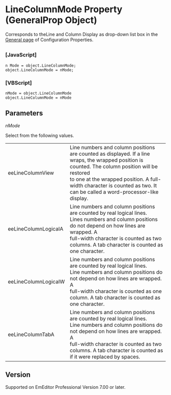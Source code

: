 # LineColumnMode Property (GeneralProp Object)

Corresponds to theLine
and Column Display as drop-down list box in the
[General page](../../dlg/properties/general/index) of Configuration Properties.

## 

### \[JavaScript\]

```
n Mode = object.LineColumnMode;
object.LineColumnMode = nMode;
```

### \[VBScript\]

```
nMode = object.LineColumnMode
object.LineColumnMode = nMode
```

## Parameters

_nMode_

Select from the following values.

|     |     |
| --- | --- |
| eeLineColumnView | Line numbers and column positions are counted as displayed. If a line <br> wraps, the wrapped position is counted. The column position will be restored <br> to one at the wrapped position. A full-width character is counted as two. It <br> can be called a word-processor-like display. |
| eeLineColumnLogicalA | Line numbers and column positions are counted by real logical lines. <br> Lines numbers and column positions do not depend on how lines are wrapped. A <br> full-width character is counted as two columns. A tab character is counted as <br> one character. |
| eeLineColumnLogicalW | Line numbers and column positions are counted by real logical lines. <br> Line numbers and column positions do not depend on how lines are wrapped. A <br> full-width character is counted as one column. A tab character is counted as <br> one character. |
| eeLineColumnTabA | Line numbers and column positions are counted by real logical lines. <br> Line numbers and column positions do not depend on how lines are wrapped. A <br> full-width character is counted as two columns. A tab character is counted as <br> if it were replaced by spaces. |

## Version

Supported on EmEditor Professional Version 7.00 or later.
